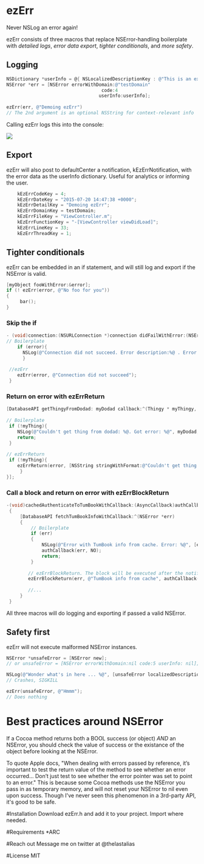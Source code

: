 # ezErr
Never NSLog an error again!

ezErr consists of three macros that replace NSError-handling boilerplate with *detailed logs*, *error data export*, *tighter conditionals*, and *more safety*. 

## Logging
```Objective-C
NSDictionary *userInfo = @{ NSLocalizedDescriptionKey : @"This is an example localized Description"};
NSError *err = [NSError errorWithDomain:@"testDomain" 
                                   code:4 
                                  userInfo:userInfo];
    
ezErr(err, @"Demoing ezErr") 
// The 2nd argument is an optional NSString for context-relevant info
```
Calling ezErr logs this into the console:

![](http://i.imgur.com/Ht7rGDa.png)

## Export
ezErr will also post to defaultCenter a notification, kEzErrNotification, with the error data as the userInfo dictionary. Useful for analytics or informing the user.
```Objective-C
    kEzErrCodeKey = 4;
    kEzErrDateKey = "2015-07-20 14:47:38 +0000";
    kEzErrDetailKey = "Demoing ezErr";
    kEzErrDomainKey = testDomain;
    kEzErrFileKey = "ViewController.m";
    kEzErrFunctionKey = "-[ViewController viewDidLoad]";
    kEzErrLineKey = 33;
    kEzErrThreadKey = 1;
```

## Tighter conditionals
ezErr can be embedded in an if statement, and will still log and export if the NSError is valid.
```Objective-C
[myObject fooWithError:&error];
if (! ezErr(error, @"No foo for you"))
{
     bar();
}
```

### Skip the if
```Objective-C
- (void)connection:(NSURLConnection *)connection didFailWithError:(NSError *)error {
// Boilerplate
    if (error){
      NSLog(@"Connection did not succeed. Error description:%@ . Error domain :%@". Error code:%@", error.localizedDescription, error.domain, error.code);
      }
 
 //ezErr
    ezErr(error, @"Connection did not succeed");
 }
```

### Return on error with ezErrReturn
```Objective-C
[DatabaseAPI getThingyFromDodad: myDodad callback:^(Thingy * myThingy, NSError *error) {
 
// Boilerplate
 if (!myThing){
    NSLog(@"Couldn't get thing from dodad: %@. Got error: %@", myDodad, [error localizedDescription]);
    return;
 }
 
// ezErrReturn
 if (!myThing){
    ezErrReturn(error, [NSString stringWithFormat:@"Couldn't get thing from dodad: %@",myDodad);
     }
}];
```
### Call a block and return on error with ezErrBlockReturn
```Objective-C
-(void)cachedAuthenticateToTumBookWithCallback:(AsyncCallback)authCallback
 {
     [DatabaseAPI fetchTumBookInfoWithCallback:^(NSError *err)
     {
         // Boilerplate
         if (err)
         {
             NSLog(@"Error with TumBook info from cache. Error: %@", [err localizedDescription]);
             authCallback(err, NO);
             return;
         }
 
        // ezErrBlockReturn. The block will be executed after the notification, but before the return.
        ezErrBlockReturn(err, @"TumBook info from cache", authCallback(err, NO));
 
        //...
     }
 }
```
All three macros will do logging and exporting if passed a valid NSError.

## Safety first
ezErr will not execute malformed NSError instances.
```Objective-C
NSError *unsafeError = [NSError new];
// or unsafeError = [NSError errorWithDomain:nil code:5 userInfo: nil];

NSLog(@"Wonder what's in here ... %@", [unsafeError localizedDescription]);
// Crashes, SIGKILL

ezErr(unsafeError, @"Hmmm");
// Does nothing
```

# Best practices around NSError 
If a Cocoa method returns both a BOOL success (or object) _AND_ an NSError, you should check the value of success or the existance of the object before looking at the NSError. 

To quote Apple docs, "When dealing with errors passed by reference, it’s important to test the return value of the method to see whether an error occurred... Don’t just test to see whether the error pointer was set to point to an error." This is because some Cocoa methods use the NSError you pass in as temporary memory, and will not reset your NSError to nil even upon success. Though I've never seen this phenomenon in a 3rd-party API, it's good to be safe. 
    
#Installation
Download ezErr.h and add it to your project. Import where needed.

#Requirements
*ARC

#Reach out
Message me on twitter at @thelastalias 

#License
MIT
